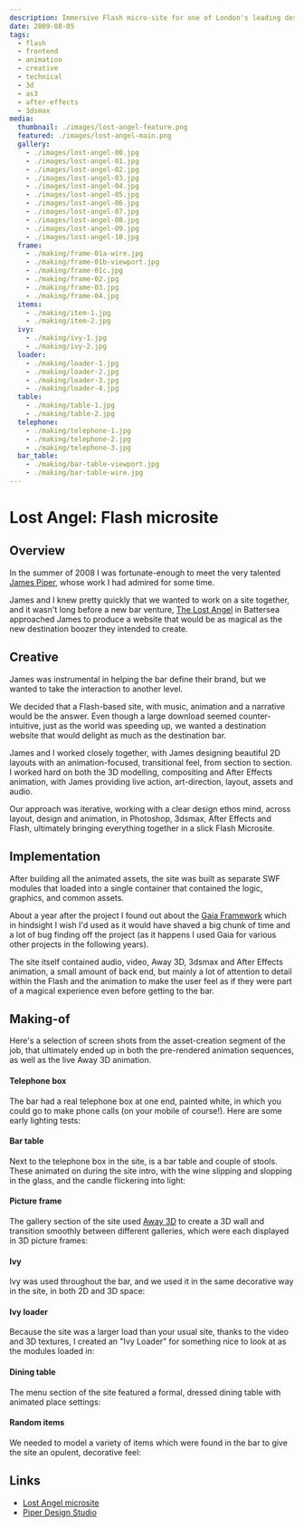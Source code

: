 ```yaml
---
description: Immersive Flash micro-site for one of London's leading destination bars
date: 2009-08-05
tags:
  - flash
  - frontend
  - animation
  - creative
  - technical
  - 3d
  - as3
  - after-effects
  - 3dsmax
media:
  thumbnail: ./images/lost-angel-feature.png
  featured: ./images/lost-angel-main.png
  gallery:
    - ./images/lost-angel-00.jpg
    - ./images/lost-angel-01.jpg
    - ./images/lost-angel-02.jpg
    - ./images/lost-angel-03.jpg
    - ./images/lost-angel-04.jpg
    - ./images/lost-angel-05.jpg
    - ./images/lost-angel-06.jpg
    - ./images/lost-angel-07.jpg
    - ./images/lost-angel-08.jpg
    - ./images/lost-angel-09.jpg
    - ./images/lost-angel-10.jpg
  frame:
    - ./making/frame-01a-wire.jpg
    - ./making/frame-01b-viewport.jpg
    - ./making/frame-01c.jpg
    - ./making/frame-02.jpg
    - ./making/frame-03.jpg
    - ./making/frame-04.jpg
  items:
    - ./making/item-1.jpg
    - ./making/item-2.jpg
  ivy:
    - ./making/ivy-1.jpg
    - ./making/ivy-2.jpg
  loader:
    - ./making/loader-1.jpg
    - ./making/loader-2.jpg
    - ./making/loader-3.jpg
    - ./making/loader-4.jpg
  table:
    - ./making/table-1.jpg
    - ./making/table-2.jpg
  telephone:
    - ./making/telephone-1.jpg
    - ./making/telephone-2.jpg
    - ./making/telephone-3.jpg
  bar_table:
    - ./making/bar-table-viewport.jpg
    - ./making/bar-table-wire.jpg
---
```


# Lost Angel: Flash microsite

## Overview

In the summer of 2008 I was fortunate-enough to meet the very talented [James Piper](https://mrpiper.co.uk), whose work I had admired for some time.

James and I knew pretty quickly that we wanted to work on a site together, and it wasn't long before a new bar venture, [The Lost Angel](https://lostbattersea.co.uk/) in Battersea approached James to produce a website that would be as magical as the new destination boozer they intended to create.

## Creative

James was instrumental in helping the bar define their brand, but we wanted to take the interaction to another level.

We decided that a Flash-based site, with music, animation and a narrative would be the answer. Even though a large download seemed counter-intuitive, just as the world was speeding up, we wanted a destination website that would delight as much as the destination bar.

James and I worked closely together, with James designing beautiful 2D layouts with an animation-focused, transitional feel, from section to section. I worked hard on both the 3D modelling, compositing and After Effects animation, with James providing live action, art-direction, layout, assets and audio.

Our approach was iterative, working with a clear design ethos mind, across layout, design and animation, in Photoshop, 3dsmax, After Effects and Flash, ultimately bringing everything together in a slick Flash Microsite.


## Implementation

After building all the animated assets, the site was built as separate SWF modules that loaded into a single container that contained the logic, graphics, and common assets.

About a year after the project I found out about the [Gaia Framework](#) which in hindsight I wish I'd used as it would have shaved a big chunk of time and a lot of bug finding off the project (as it happens I used Gaia for various other projects in the following years).

The site itself contained audio, video, Away 3D, 3dsmax and After Effects animation, a small amount of back end, but mainly a lot of attention to detail within the Flash and the animation to make the user feel as if they were part of a magical experience even before getting to the bar.

## Making-of


Here's a selection of screen shots from the asset-creation segment of the job, that ultimately ended up in both the pre-rendered animation sequences, as well as the live Away 3D animation.


#### Telephone box

The bar had a real telephone box at one end, painted white, in which you could go to make phone calls (on your mobile of course!). Here are some early lighting tests:

<MediaGallery media="telephone" />


#### Bar table

Next to the telephone box in the site, is a bar table and couple of stools. These animated on during the site intro, with the wine slipping and slopping in the glass, and the candle flickering into light:

<MediaGallery media="bar_table" />


#### Picture frame

The gallery section of the site used [Away 3D](http://away3d.com/) to create a 3D wall and transition smoothly between different galleries, which were each displayed in 3D picture frames:

<MediaGallery media="frame" />


#### Ivy

Ivy was used throughout the bar, and we used it in the same decorative way in the site, in both 2D and 3D space:

<MediaGallery media="ivy" />


#### Ivy loader

Because the site was a larger load than your usual site, thanks to the video and 3D textures, I created an "Ivy Loader" for something nice to look at as the modules loaded in:

<MediaGallery media="loader" />


#### Dining table

The menu section of the site featured a formal, dressed dining table with animated place settings:

<MediaGallery media="table" />


#### Random items

We needed to model a variety of items which were found in the bar to give the site an opulent, decorative feel:

<MediaGallery media="items" />

## Links

- [Lost Angel microsite](http://projects.davestewart.co.uk/lostangel/)
- [Piper Design Studio](http://piperdesign.co.uk/)
